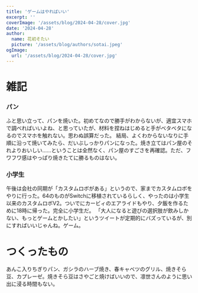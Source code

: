 ```yaml
---
title: 'ゲームはやればいい'
excerpt: ''
coverImage: '/assets/blog/2024-04-28/cover.jpg'
date: '2024-04-28'
author:
  name: 花初そたい
  picture: '/assets/blog/authors/sotai.jpeg'
ogImage:
  url: '/assets/blog/2024-04-28/cover.jpg'
---
```

# 雑記
### パン
ふと思い立って、パンを焼いた。初めてなので勝手がわからないが、適宜スマホで調べればいいよね、と思っていたが、材料を捏ねはじめると手がベタベタになるのでスマホを触れない。思わぬ誤算だった。
結局、よくわからないなりに手順に沿って焼いてみたら、だいぶしっかりパンになった。焼き立てはパン屋のそれよりおいしい……ということは全然なく、パン屋のすごさを再確認。ただ、フワフワ感はやっぱり焼きたてに勝るものはない。

### 小学生
午後は会社の同期が「カスタムロボがある」というので、家までカスタムロボをやりに行った。64のものがSwitchに移植されているらしく、やったのは小学生以来のカスタムロボV2。ついでにカービィのエアライドもやり、夕飯を作るために18時に帰った。完全に小学生だ。
「大人になると遊びの選択肢が飲みしかない、もっとゲームとかしたい」というツイートが定期的にバズっているが、別にすればいいじゃんね。ゲーム。

# つくったもの
あんこ入りちぎりパン、ガシラのハーブ焼き、春キャベツのグリル、焼きそら豆、カプレーゼ。焼きそら豆はさやごと焼けばいいので、凛世さんのように思い出に浸る時間もない。
